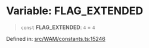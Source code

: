 # Variable: FLAG\_EXTENDED

> `const` **FLAG\_EXTENDED**: `4` = `4`

Defined in: [src/WAM/constants.ts:15246](https://github.com/Fokusdotid/bail/blob/8a30cf93a8ac726f06d1ad6578695812a8253e53/src/WAM/constants.ts#L15246)
